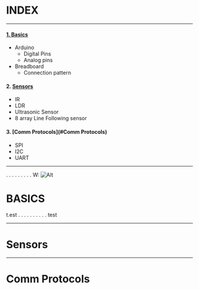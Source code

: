 # INDEX 
---

#### [1. Basics](#BASICS)

* Arduino
    * Digital Pins
    * Analog pins
* Breadboard
    * Connection pattern 
#### 2. [Sensors](#Sensors)
 
* IR
* LDR
* Ultrasonic Sensor
* 8 array Line Following sensor 
#### 3. [Comm Protocols](#Comm Protocols)
* SPI
* I2C
* UART
---
.
.
.
.
.
.
.
.
.
W: ![Alt](https://i2.wp.com/s.wordpress.org/about/images/logos/wordpress-logo-32.png
"Title")

# BASICS
t.est
.
.
.
.
.
.
.
.
.
.
test

----
# Sensors
----
# Comm Protocols
